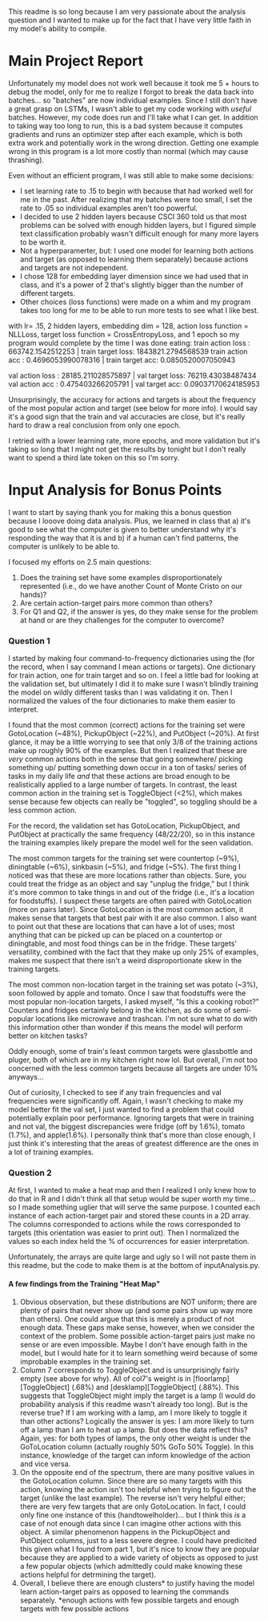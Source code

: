 This readme is so long because I am very passionate about the analysis question and I wanted to make up for the 
fact that I have very little faith in my model's ability to compile.

# Main Project Report
Unfortunately my model does not work well because it took me 5 + hours to debug the model, only for me to realize I forgot
to break the data back into batches... so "batches" are now individual examples. Since I still don't have a great grasp
on LSTMs, I wasn't able to get my code working with *useful* batches. However, my code does run and I'll take what I can
get. In addition to taking way too long to run, this is a bad system because it computes gradients and runs an optimizer
step after each example, which is both extra work and potentially work in the wrong direction. Getting one example wrong
in this program is a lot more costly than normal (which may cause thrashing).

Even without an efficient program, I was still able to make some decisions:

- I set learning rate to .15 to begin with because that had worked well for me in the past. After realizing that my batches
  were too small, I set the rate to .05 so individual examples aren't too powerful.
- I decided to use 2 hidden layers because CSCI 360 told us that most problems can be solved with enough hidden layers,
  but I figured simple text classification probably wasn't difficult enough for many more layers to be worth it.
- Not a hyperparamerter, but: I used one model for learning both actions and target (as opposed to learning them 
  separately) because actions and targets are not independent.
- I chose 128 for embedding layer dimension since we had used that in class, and it's a power of 2 that's slightly
  bigger than the number of different targets.
- Other choices (loss functions) were made on a whim and my program takes too long for me to be able
  to run more tests to see what I like best.

with lr= .15, 2 hidden layers, embedding dim = 128, action loss function = NLLLoss, target loss function = CrossEntropyLoss,
and 1 epoch so my program would complete by the time I was done eating:
train action loss : 663742.1542512253 | train target loss: 1843821.2794568539
train action acc : 0.4696053990078316 | train target acc: 0.0850520007050943

val action loss : 28185.211028575897 | val target loss: 76219.43038487434
val action acc : 0.475403266205791 | val target acc: 0.09037170624185953

Unsurprisingly, the accuracy for actions and targets is about the frequency of the most popular action and target
(see below for more info). I would say it's a good sign that the train and val accuracies are close, but it's really
hard to draw a real conclusion from only one epoch.

I retried with a lower learning rate, more epochs, and more validation but it's taking so long that I might not get the 
results by tonight but I don't really want to spend a third late token on this so I'm sorry.


# Input Analysis for Bonus Points
I want to start by saying thank you for making this a bonus question because I looove doing data analysis. Plus, we
learned in class that a) it's good to see what the computer is given to better understand why it's responding the way
that it is and b) if a human can't find patterns, the computer is unlikely to be able to.

I focused my efforts on 2.5 main questions: 
1. Does the training set have some examples disproportionately represented (i.e., do we have another Count of Monte 
   Cristo on our hands)?
2. Are certain action-target pairs more common than others?
3. For Q1 and Q2, if the answer is yes, do they make sense for the problem at hand or are they challenges for the 
   computer to overcome?


### Question 1
I started by making four command-to-frequency dictionaries using the (for the record, when I say command I mean actions
or targets). One dictionary for train action, one for train target and so on. I feel a little bad for looking at the 
validation set, but ultimately I did it to make sure I wasn't blindly training the model on wildly different tasks 
than I was validating it on. Then I normalized the values of the four dictionaries to make them easier to interpret.

I found that the most common (correct) actions for the training set were GotoLocation (~48%), PickupObject (~22%), and
PutObject (~20%). At first glance, it may be a little worrying to see that only 3/8 of the training actions make up 
roughly 90% of the examples. But then I realized that these are *very* common actions both in the sense that going 
somewhere/ picking something up/ putting something down occur in a ton of tasks/ series of tasks in my daily life *and* 
that these actions are broad enough to be realistically applied to a large number of targets. In contrast, the least
common action in the training set is ToggleObject (<2%), which makes sense because few objects can really be "toggled", 
so toggling should be a less common action.

For the record, the validation set has GotoLocation, PickupObject, and PutObject at practically the same frequency 
(48/22/20), so in this instance the training examples likely prepare the model well for the seen validation. 

The most common targets for the training set were countertop (~9%), diningtable (~6%), sinkbasin (~5%), and fridge 
(~5%). The first thing I noticed was that these are more locations rather than objects. Sure, you could treat the 
fridge as an object and say "unplug the fridge," but I think it's more common to take things in and out of the 
fridge (i.e., it's a location for foodstuffs). I suspect these targets are often paired with GotoLocation (more on 
pairs later). Since GotoLocation is the most common action, it makes sense that targets that best pair with it are
also common. I also want to point out that these are locations that can have a lot of uses; most anything that can
be picked up can be placed on a countertop or diningtable, and most food things can be in the fridge. These targets'
versatility, combined with the fact that they make up only 25% of examples, makes me suspect that there isn't 
a weird disproportionate skew in the training targets.

The most common non-location target in the training set was potato (~3%), soon followed by apple and tomato. Once I saw 
that foodstuffs were the most popular non-location targets, I asked myself, "Is this a cooking robot?" Counters and 
fridges certainly belong in the kitchen, as do some of semi-popular locations like microwave and trashcan. I'm not sure
what to do with this information other than wonder if this means the model will perform better on kitchen tasks?

Oddly enough, some of train's least common targets were glassbottle and pluger, both of which are in my kitchen right 
now lol. But overall, I'm not too concerned with the less common targets because all targets are under 10% anyways...

Out of curiosity, I checked to see if any train frequencies and val frequencies were significantly off. Again, I wasn't
checking to make my model better fit the val set, I just wanted to find a problem that could potentially explain poor
performance. Ignoring targets that were in training and not val, the biggest discrepancies were fridge (off by 1.6%), 
tomato (1.7%), and apple(1.6%). I personally think that's more than close enough, I just think it's interesting that the
areas of greatest difference are the ones in a lot of training examples.



### Question 2
At first, I wanted to make a heat map and then I realized I only knew how to do that in R and I didn't think all that 
setup would be super worth my time... so I made something uglier that will serve the same purpose. I counted each 
instance of each action-target pair and stored these counts in a 2D array. The columns corresponded to actions
while the rows corresponded to targets (this orientation was easier to print out). Then I normalized the values so
each index held the % of occurrences for easier interpretation.

Unfortunately, the arrays are quite large and ugly so I will not paste them in this readme, but the code to make them is
at the bottom of inputAnalysis.py. 

#### A few findings from the Training "Heat Map"
1. Obvious observation, but these distributions are NOT uniform; there are plenty of pairs that never show up (and some 
   pairs show up way more than others). One could argue that this is merely a product of not enough data. These gaps 
   make sense, however, when we consider the context of the problem. Some possible action-target pairs just make no 
   sense or are even impossible. Maybe I don't have enough faith in the model, but I would hate for it to learn 
   something weird because of some improbable examples in the training set.
2. Column 7 corresponds to ToggleObject and is unsurprisingly fairly empty (see above for why). All of col7's weight 
   is in [floorlamp][ToggleObject] (.68%) and [desklamp][ToggleObject] (.88%). This suggests that ToggleObject 
   might imply the target is a lamp (I would do probability analysis if this readme wasn't already too long). But is the
   reverse true? If I am working with a lamp, am I more likely to toggle it than other actions? Logically the answer is
   yes: I am more likely to turn off a lamp than I am to heat up a lamp. But does the data reflect this? Again, yes: 
   for both types of lamps, the only other weight is under the GoToLocation column (actually roughly 50% GoTo 50%
   Toggle). In this instance, knowledge of the target can inform knowledge of the action and vice versa.
3. On the opposite end of the spectrum, there are many positive values in the GotoLocation column. Since there are so 
   many targets with this action, knowing the action isn't too helpful when trying to figure out the target (unlike the
   last example). The reverse isn't very helpful either; there are very few targets that are only GotoLocation. In fact,
   I could only fine one instance of this (handtowelholder)... but I think this *is* a case of not enough data since I
   can imagine other actions with this object. A similar phenomenon happens in the PickupObject and PutObject columns,
   just to a less severe degree. I could have predicited this given what I found from part 1, but it's nice to know 
   they are popular because they are applied to a wide variety of objects as opposed to just a few popular objects
   (which admittedly could make knowing these actions helpful for detrmining the target).
4. Overall, I believe there are enough clusters* to justify having the model learn action-target pairs as opposed to 
   learning the commands separately. *enough actions with few possible targets and enough targets with few possible 
   actions
   
         








